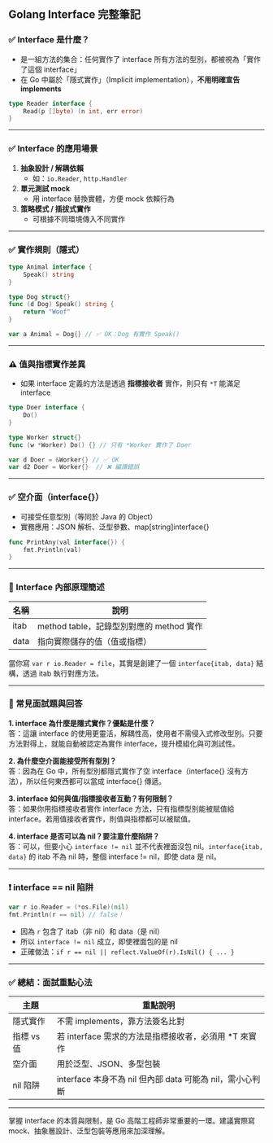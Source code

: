 
## Golang Interface 完整筆記

### ✅ Interface 是什麼？
- 是一組方法的集合：任何實作了 interface 所有方法的型別，都被視為「實作了這個 interface」
- 在 Go 中屬於「隱式實作」（Implicit implementation），**不用明確宣告 implements**

```go
type Reader interface {
    Read(p []byte) (n int, err error)
}
```

---

### ✅ Interface 的應用場景
1. **抽象設計 / 解耦依賴**
   - 如：`io.Reader`, `http.Handler`
2. **單元測試 mock**
   - 用 interface 替換實體，方便 mock 依賴行為
3. **策略模式 / 插拔式實作**
   - 可根據不同環境傳入不同實作

---

### ✅ 實作規則（隱式）

```go
type Animal interface {
    Speak() string
}

type Dog struct{}
func (d Dog) Speak() string {
    return "Woof"
}

var a Animal = Dog{} // ✅ OK：Dog 有實作 Speak()
```

---

### ⚠️ 值與指標實作差異
- 如果 interface 定義的方法是透過 **指標接收者** 實作，則只有 `*T` 能滿足 interface

```go
type Doer interface {
    Do()
}

type Worker struct{}
func (w *Worker) Do() {} // 只有 *Worker 實作了 Doer

var d Doer = &Worker{} // ✅ OK
var d2 Doer = Worker{}  // ❌ 編譯錯誤
```

---

### ✅ 空介面（interface{}）
- 可接受任意型別（等同於 Java 的 Object）
- 實務應用：JSON 解析、泛型參數、map[string]interface{}

```go
func PrintAny(val interface{}) {
    fmt.Println(val)
}
```

---

### 🧠 Interface 內部原理簡述
| 名稱 | 說明 |
|------|------|
| itab | method table，記錄型別對應的 method 實作 |
| data | 指向實際儲存的值（值或指標） |

當你寫 `var r io.Reader = file`，其實是創建了一個 `interface{itab, data}` 結構，透過 itab 執行對應方法。

---

### 📌 常見面試題與回答

**1. interface 為什麼是隱式實作？優點是什麼？**  
答：這讓 interface 的使用更靈活，解耦性高，使用者不需侵入式修改型別。只要方法對得上，就能自動被認定為實作 interface，提升模組化與可測試性。

**2. 為什麼空介面能接受所有型別？**  
答：因為在 Go 中，所有型別都隱式實作了空 interface（interface{} 沒有方法），所以任何東西都可以當成 interface{} 傳遞。

**3. interface 如何與值/指標接收者互動？有何限制？**  
答：如果你用指標接收者實作 interface 方法，只有指標型別能被賦值給 interface。若用值接收者實作，則值與指標都可以被賦值。

**4. interface 是否可以為 nil？要注意什麼陷阱？**  
答：可以，但要小心 `interface != nil` 並不代表裡面沒包 nil。`interface{itab, data}` 的 itab 不為 nil 時，整個 interface != nil，即使 data 是 nil。

---

### ❗ interface == nil 陷阱
```go
var r io.Reader = (*os.File)(nil)
fmt.Println(r == nil) // false！
```

- 因為 `r` 包含了 itab（非 nil）和 data（是 nil）
- 所以 `interface != nil` 成立，即使裡面包的是 nil
- 正確做法：`if r == nil || reflect.ValueOf(r).IsNil() { ... }`

---

### ✅ 總結：面試重點心法
| 主題 | 重點說明 |
|------|----------|
| 隱式實作 | 不需 implements，靠方法簽名比對 |
| 指標 vs 值 | 若 interface 需求的方法是指標接收者，必須用 *T 來實作 |
| 空介面 | 用於泛型、JSON、多型包裝 |
| nil 陷阱 | interface 本身不為 nil 但內部 data 可能為 nil，需小心判斷 |

---

掌握 interface 的本質與限制，是 Go 高階工程師非常重要的一環。建議實際寫 mock、抽象層設計、泛型包裝等應用來加深理解。
